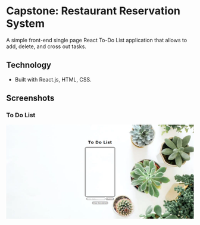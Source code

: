 # Capstone: Restaurant Reservation System
A simple front-end single page React To-Do List application that allows to add, delete, and cross out tasks. 


## Technology

- Built with React.js, HTML, CSS.

## Screenshots 
### To Do List
![Dashboard](toDoListPics/toDoListBase.PNG)
